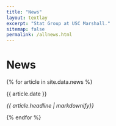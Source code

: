 ```yaml
---
title: "News"
layout: textlay
excerpt: "Stat Group at USC Marshall."
sitemap: false
permalink: /allnews.html
---
```


# News

{% for article in site.data.news %}
<p>{{ article.date }} <br></p>
<p><em>{{ article.headline | markdownify}}</em></p>
{% endfor %}
